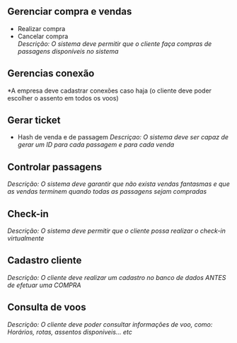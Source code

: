 Gerenciar compra e vendas
-------------------------
* Realizar compra
* Cancelar compra  
_Descrição: O sistema deve permitir que o cliente faça compras de passagens disponíveis no sistema_

Gerencias conexão
-----------------
*A empresa deve cadastrar conexões caso haja (o cliente deve poder escolher o assento em todos os voos)

Gerar ticket
------------
* Hash de venda e de passagem
_Descriçao: O sistema deve ser capaz de gerar um ID para cada passagem e para cada venda_

Controlar passagens
-------------------
_Descrição: O sistema deve garantir que não exista vendas fantasmas e que as vendas terminem quando todas as passagens sejam compradas_

Check-in
--------
_Descrição: O sistema deve permitir que o cliente possa realizar o check-in virtualmente_

Cadastro cliente
----------------
_Descrição: O cliente deve realizar um cadastro no banco de dados ANTES de efetuar uma COMPRA_

Consulta de voos
----------------
_Descrição: O cliente deve poder consultar informações de voo, como: Horários, rotas, assentos disponiveis... etc_
